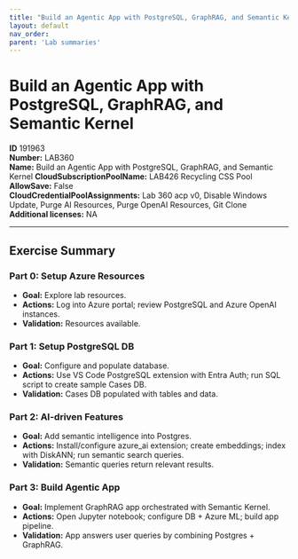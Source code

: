```yaml
---
title: "Build an Agentic App with PostgreSQL, GraphRAG, and Semantic Kernel"
layout: default
nav_order:
parent: 'Lab summaries'
---
```


# Build an Agentic App with PostgreSQL, GraphRAG, and Semantic Kernel

**ID** 191963  
**Number:** LAB360  
**Name:** Build an Agentic App with PostgreSQL, GraphRAG, and Semantic Kernel
**CloudSubscriptionPoolName:** LAB426 Recycling CSS Pool  
**AllowSave:** False  
**CloudCredentialPoolAssignments:** Lab 360 acp v0, Disable Windows Update, Purge AI Resources, Purge OpenAI Resources, Git Clone  
**Additional licenses:** NA  

---

## Exercise Summary
### Part 0: Setup Azure Resources
- **Goal:** Explore lab resources.
- **Actions:** Log into Azure portal; review PostgreSQL and Azure OpenAI instances.
- **Validation:** Resources available.

### Part 1: Setup PostgreSQL DB
- **Goal:** Configure and populate database.
- **Actions:** Use VS Code PostgreSQL extension with Entra Auth; run SQL script to create sample Cases DB.
- **Validation:** Cases DB populated with tables and data.

### Part 2: AI-driven Features
- **Goal:** Add semantic intelligence into Postgres.
- **Actions:** Install/configure azure_ai extension; create embeddings; index with DiskANN; run semantic search queries.
- **Validation:** Semantic queries return relevant results.

### Part 3: Build Agentic App
- **Goal:** Implement GraphRAG app orchestrated with Semantic Kernel.
- **Actions:** Open Jupyter notebook; configure DB + Azure ML; build app pipeline.
- **Validation:** App answers user queries by combining Postgres + GraphRAG.

